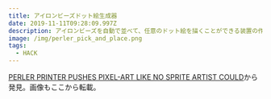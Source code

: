 ```yaml
---
title: アイロンビーズドット絵生成器
date: 2019-11-11T09:28:09.997Z
description: アイロンビーズを自動で並べて、任意のドット絵を描くことができる装置の作例を紹介します。
image: /img/perler_pick_and_place.png
tags:
  - HACK
---
```

[PERLER PRINTER PUSHES PIXEL-ART LIKE NO SPRITE ARTIST COULD](https://hackaday.com/2019/10/23/perler-printer-pushes-pixel-art-like-no-sprite-artist-could/)から発見。画像もここから転載。
